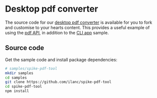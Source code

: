 # Desktop pdf converter

The source code for our [desktop pdf converter](/solutions/statement-processing/desktop-converter/) is available for you to fork and customise to your hearts content. This provides a useful example of using the [pdf API](/code/api/pdf/), in addition to the [CLI app](/code/samples/spike-sample-client/) sample.

## Source code

Get the sample code and install package dependencies:

```bash
# samples/spike-pdf-tool
mkdir samples
cd samples
git clone https://github.com/ilanc/spike-pdf-tool
cd spike-pdf-tool
npm install
```
